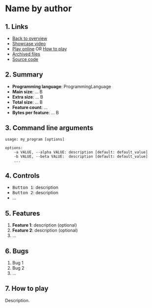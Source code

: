 # Name by author

## 1. Links

- [Back to overview](../README.md)
- [Showcase video](https://link.to/showcase.video)
- [Play online](https://nineteendo.github.io/tetris4karchive/path/to/game) OR [How to play](#7-how-to-play)
- [Archived files](https://github.com/nineteendo/tetris4karchive/tree/main/.template/archive)
- [Source code](https://link.to/source.code)

## 2. Summary

- **Programming language**: ProgrammingLanguage
- **Main size**: ... B
- **Extra size**: ... B
- **Total size**: ... B
- **Feature count**: ...
- **Bytes per feature**: ... B

## 3. Command line arguments

```none
usage: my_program [options]

options:
    -a VALUE, --alpha VALUE: description [default: default_value]
    -b VALUE, --beta VALUE:  description [default: default_value]
    ...
```

## 4. Controls

- <kbd>Button 1</kbd>: description
- <kbd>Button 2</kbd>: description
- ...

## 5. Features

1. **Feature 1**: description (optional)
2. **Feature 2**: description (optional)
3. ...

## 6. Bugs

1. Bug 1
2. Bug 2
3. ...

## 7. How to play

Description.